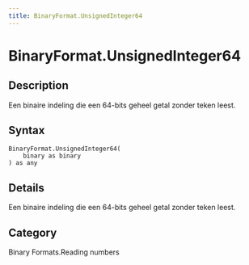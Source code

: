 ```yaml
---
title: BinaryFormat.UnsignedInteger64
---
```


# BinaryFormat.UnsignedInteger64


## Description

Een binaire indeling die een 64-bits geheel getal zonder teken leest.


## Syntax

```powerquery
BinaryFormat.UnsignedInteger64(
    binary as binary
) as any
```


## Details

Een binaire indeling die een 64-bits geheel getal zonder teken leest.



## Category
Binary Formats.Reading numbers
